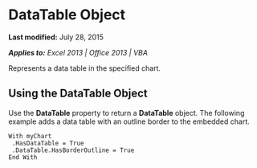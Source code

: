 
# DataTable Object

 **Last modified:** July 28, 2015

 _**Applies to:** Excel 2013 | Office 2013 | VBA_

Represents a data table in the specified chart.


## Using the DataTable Object

Use the  **DataTable** property to return a **DataTable** object. The following example adds a data table with an outline border to the embedded chart.


```
With myChart 
 .HasDataTable = True 
 .DataTable.HasBorderOutline = True 
End With
```

